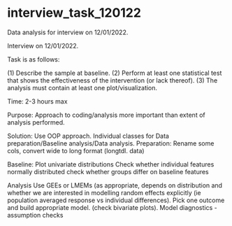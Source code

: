 # interview_task_120122
Data analysis for interview on 12/01/2022.

Interview on 12/01/2022.

Task is as follows:

(1) Describe the sample at baseline.
(2) Perform at least one statistical test that shows the effectiveness of the intervention (or lack thereof).
(3) The analysis must contain at least one plot/visualization.

Time:
2-3 hours max

Purpose:
Approach to coding/analysis more important than extent of analysis performed.

Solution:
Use OOP approach. Individual classes for Data preparation/Baseline analysis/Data analysis.
Preparation:
Rename some cols, convert wide to long format (longtdl. data)

Baseline:
Plot univariate distributions
Check whether individual features normally distributed
check whether groups differ on baseline features

Analysis
Use GEEs or LMEMs (as appropriate, depends on distribution and whether we are interested in modelling random effects explicitly (ie population averaged response vs individual differences).
Pick one outcome and build appropriate model. (check bivariate plots).
Model diagnostics - assumption checks
